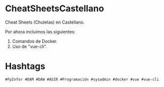 # CheatSheetsCastellano
Cheat Sheets (Chuletas) en Castellano.

Por ahora incluimos las siguientes:
1) Comandos de Docker.
2) Uso de "vue-cli".

# Hashtags

```
#FpInfor #DAM #DAW #ASIR #Programación #sysadmin #docker #vue #vue-cli
```

